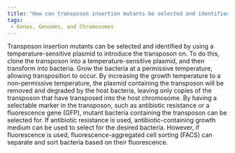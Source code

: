 ```yaml
---
title: "How can transposon insertion mutants be selected and identified?"
tags:
 - Genes, Genomes, and Chromosomes
---
```

Transposon insertion mutants can be selected and identified by using a temperature-sensitive plasmid to introduce the transposon on. To do this, clone the transposon into a temperature-sensitive plasmid, and then transform into bacteria. Grow the bacteria at a permissive temperature, allowing transposition to occur. 
By increasing the growth temperature to a non-permissive temperature, the plasmid containing the transposon will be removed and degraded by the host bacteria, leaving only copies of the transposon that have transposed into the host chromosome. 
By having a selectable marker in the transposon, such as antibiotic resistance or a fluorescence gene (GFP), mutant bacteria containing the transposon can be selected for. If antibiotic resistance is used, antibiotic-containing growth medium can be used to select for the desired bacteria. However, if fluorescence is used, fluorescence-aggregated cell sorting (FACS) can separate and sort bacteria based on their fluorescence. 
